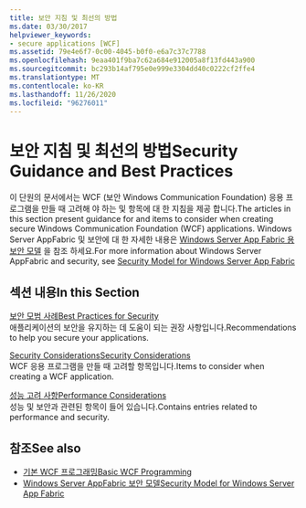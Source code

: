 ```yaml
---
title: 보안 지침 및 최선의 방법
ms.date: 03/30/2017
helpviewer_keywords:
- secure applications [WCF]
ms.assetid: 79e4e6f7-0c00-4045-b0f0-e6a7c37c7788
ms.openlocfilehash: 9eaa401f9ba7c62a684e912005a8f13fd443a900
ms.sourcegitcommit: bc293b14af795e0e999e3304dd40c0222cf2ffe4
ms.translationtype: MT
ms.contentlocale: ko-KR
ms.lasthandoff: 11/26/2020
ms.locfileid: "96276011"
---
```

# <a name="security-guidance-and-best-practices"></a><span data-ttu-id="eec52-102">보안 지침 및 최선의 방법</span><span class="sxs-lookup"><span data-stu-id="eec52-102">Security Guidance and Best Practices</span></span>

<span data-ttu-id="eec52-103">이 단원의 문서에서는 WCF (보안 Windows Communication Foundation) 응용 프로그램을 만들 때 고려해 야 하는 및 항목에 대 한 지침을 제공 합니다.</span><span class="sxs-lookup"><span data-stu-id="eec52-103">The articles in this section present guidance for and items to consider when creating secure Windows Communication Foundation (WCF) applications.</span></span> <span data-ttu-id="eec52-104">Windows Server AppFabric 및 보안에 대 한 자세한 내용은 [Windows Server App Fabric 용 보안 모델](/previous-versions/appfabric/ee677202(v=azure.10)) 을 참조 하세요.</span><span class="sxs-lookup"><span data-stu-id="eec52-104">For more information about Windows Server AppFabric and security, see [Security Model for Windows Server App Fabric](/previous-versions/appfabric/ee677202(v=azure.10))</span></span>  
  
## <a name="in-this-section"></a><span data-ttu-id="eec52-105">섹션 내용</span><span class="sxs-lookup"><span data-stu-id="eec52-105">In this Section</span></span>  

 [<span data-ttu-id="eec52-106">보안 모범 사례</span><span class="sxs-lookup"><span data-stu-id="eec52-106">Best Practices for Security</span></span>](best-practices-for-security-in-wcf.md)  
 <span data-ttu-id="eec52-107">애플리케이션의 보안을 유지하는 데 도움이 되는 권장 사항입니다.</span><span class="sxs-lookup"><span data-stu-id="eec52-107">Recommendations to help you secure your applications.</span></span>  
  
 [<span data-ttu-id="eec52-108">Security Considerations</span><span class="sxs-lookup"><span data-stu-id="eec52-108">Security Considerations</span></span>](security-considerations-in-wcf.md)  
 <span data-ttu-id="eec52-109">WCF 응용 프로그램을 만들 때 고려할 항목입니다.</span><span class="sxs-lookup"><span data-stu-id="eec52-109">Items to consider when creating a WCF application.</span></span>  
  
 [<span data-ttu-id="eec52-110">성능 고려 사항</span><span class="sxs-lookup"><span data-stu-id="eec52-110">Performance Considerations</span></span>](performance-considerations.md)  
 <span data-ttu-id="eec52-111">성능 및 보안과 관련된 항목이 들어 있습니다.</span><span class="sxs-lookup"><span data-stu-id="eec52-111">Contains entries related to performance and security.</span></span>  
  
## <a name="see-also"></a><span data-ttu-id="eec52-112">참조</span><span class="sxs-lookup"><span data-stu-id="eec52-112">See also</span></span>

- [<span data-ttu-id="eec52-113">기본 WCF 프로그래밍</span><span class="sxs-lookup"><span data-stu-id="eec52-113">Basic WCF Programming</span></span>](../basic-wcf-programming.md)
- <span data-ttu-id="eec52-114">[Windows Server AppFabric 보안 모델](/previous-versions/appfabric/ee677202(v=azure.10))</span><span class="sxs-lookup"><span data-stu-id="eec52-114">[Security Model for Windows Server App Fabric](/previous-versions/appfabric/ee677202(v=azure.10))</span></span>

